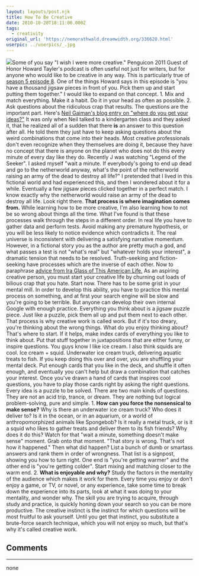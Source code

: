 ```yaml
---
layout: layouts/post.njk
title: How To Be Creative
date: 2010-10-28T18:11:00.000Z
tags:
  - creativity
original_url: 'https://nemorathwald.dreamwidth.org/336620.html'
userpic: ../userpics/_.jpg
---
```

![](http://lh3.ggpht.com/_ENXtTKU9j1A/TMm9lmoHcCI/AAAAAAAAIKg/4rx1x7XVsJk/s288/DreamfinderFigment2.jpg)Some of you say "I wish I were more creative." Penguicon 2011 Guest of Honor Howard Tayler's podcast is often useful not just for writers, but for anyone who would like to be creative in any way. This is particularly true of [season 5 episode 8](http://www.writingexcuses.com/2010/10/24/writing-excuses-5-8-the-excuses-youre-out-of/). One of the things Howard says in this episode is "you have a thousand jigsaw pieces in front of you. Pick them up and start putting them together." I would like to expand on that concept. 1. Mix and match everything. Make it a habit. Do it in your head as often as possible. 2. Ask questions about the ridiculous crap that results. The questions are the important part. Here's [Neil Gaiman's blog entry on "where do you get your ideas?"](http://www.neilgaiman.com/p/Cool_Stuff/Essays/Essays_By_Neil/Where_do_you_get_your_ideas%3F) It was only when Neil talked to a kindergarten class and they asked it, that he realized all of a sudden that there **is** an answer to this question after all. He told them they just have to keep asking questions about the weird combinations that come into their heads. Most creative professionals don't even recognize when they themselves are doing it, because they have no concept that there is anyone on the planet who does not do this every minute of every day like they do. Recently J was watching "Legend of the Seeker". I asked myself "wait a minute. If everybody's going to end up dead and go to the netherworld anyway, what's the point of the netherworld raising an army of the dead to destroy all life?" I pretended that I lived in this fictional world and had experienced this, and then I wondered about it for a while. Eventually a few jigsaw pieces clicked together in a perfect match. I know exactly why the netherworld would raise an army of the dead to destroy all life. Look right there. **That process is where imagination comes from.** While learning how to be more creative, I'm also learning how to not be so wrong about things all the time. What I've found is that these processes walk through the steps in a different order. In real life you have to gather data and perform tests. Avoid making any premature hypothesis, or you will be less likely to notice evidence which contradicts it. The real universe is inconsistent with delivering a satisfying narrative momentum. However, in a fictional story you as the author are pretty much a god, and what passes a test is not "what's real" but "whatever holds your interest", a dramatic tension that needs to be resolved. Truth-seeking and fiction-seeking have processes which are the inverse of each other. Now to paraphrase [advice from Ira Glass of This American Life.](http://www.youtube.com/watch?v=-hidvElQ0xE) As an aspiring creative person, you must start your creative life by churning out loads of bilious crap that you hate. Start now. There has to be some grist in your mental mill. In order to develop this ability, you have to practice this mental process on something, and at first your search engine will be slow and you're going to be terrible. But anyone can develop their own internal Google with enough practice. Everything you think about is a jigsaw puzzle piece. Just like a puzzle, pick them all up and put them next to each other. That process is why creative work is called work. But if it's too dreary, you're thinking about the wrong things. What do you enjoy thinking about? That's where to start. If it helps, make index cards of everything you like to think about. Put that stuff together in juxtapositions that are either funny, or inspire questions. You guys know I like ice cream. I also think squids are cool. Ice cream + squid. Underwater ice cream truck, delivering aquatic treats to fish. If you keep doing this over and over, you are shuffling your mental deck. Put enough cards that you like in the deck, and shuffle it often enough, and eventually you can't help but draw a combination that catches your interest. Once you've drawn a hand of cards that inspires cool questions, you have to play those cards right by asking the right questions. Every idea is a puzzle to be solved. There are two main kinds of questions. They are not an acid trip, trance, or dream. They are nothing but logical problem-solving, pure and simple. 1. **How can you force the nonsensical to make sense?** Why is there an underwater ice cream truck? Who does it deliver to? Is it in the ocean, or in an aquarium, or a world of anthropomorphized animals like Spongebob? Is it really a metal truck, or is it a squid who likes to gather treats and deliver them to its fish friends? Why does it do this? Watch for that "wait a minute, something doesn't make sense" moment. Grab onto that moment. "That story is wrong. That's not how it happened." Then what did happen? List a bunch of dumb or smartass answers and rank them in order of wrongness. That list is a signpost, showing you how to turn right. One end is "you're getting warmer" and the other end is "you're getting colder". Start mixing and matching closer to the warm end. 2. **What is enjoyable and why?** Study the factors in the mentality of the audience which makes it work for them. Every time you enjoy or don't enjoy a game, or TV, or novel, or any experience, take some time to break down the experience into its parts, look at what it was doing to your mentality, and wonder why. The skill you are trying to acquire, through study and practice, is quickly honing down your search so you can be more productive. The creative instinct is the instinct for which questions will be most fruitful to ask yourself. Until you get that instinct, you substitute a brute-force search technique, which you will not enjoy so much, but that's why it's called creative work.

## Comments

---

none
